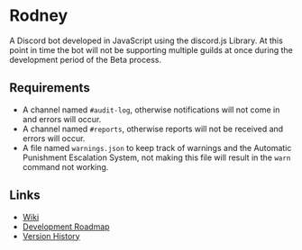 # Rodney
A Discord bot developed in JavaScript using the discord.js Library.
At this point in time the bot will not be supporting multiple guilds at once during the development period of the Beta process.

## Requirements
- A channel named `#audit-log`, otherwise notifications will not come in and errors will occur.
- A channel named `#reports`, otherwise reports will not be received and errors will occur.
- A file named `warnings.json` to keep track of warnings and the Automatic Punishment Escalation System, not making this file will result in the `warn` command not working.

## Links
- [Wiki](https://github.com/shadowolfyt/RodneyTheDiscordBot/wiki)
- [Development Roadmap](https://github.com/shadowolfyt/RodneyTheDiscordBot/wiki/Development-Roadmap)
- [Version History](https://github.com/shadowolfyt/RodneyTheDiscordBot/wiki/Version-History)
